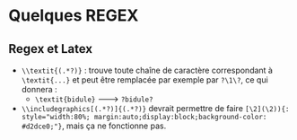 # Quelques REGEX


## Regex et Latex


* `\\textit{(.*?)}` : trouve  toute chaîne de caractère correspondant à `\textit{...}` et peut être remplacée par exemple par `?\1\?`, ce qui donnera :
	* `\textit{bidule}` ---> `?bidule?`
* `\\includegraphics[(.*?)]{(.*?)}` devrait permettre de faire	`[\2](\2)){: style="width:80%; margin:auto;display:block;background-color: #d2dce0;"}`, mais ça ne fonctionne pas.